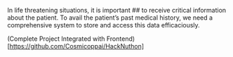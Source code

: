 In life threatening situations, it is important ## to receive critical information about the patient. To avail the patient’s past medical history, we need a comprehensive system to store and access this data efficaciously.

(Complete Project Integrated with Frontend)[https://github.com/Cosmicoppai/HackNuthon]
